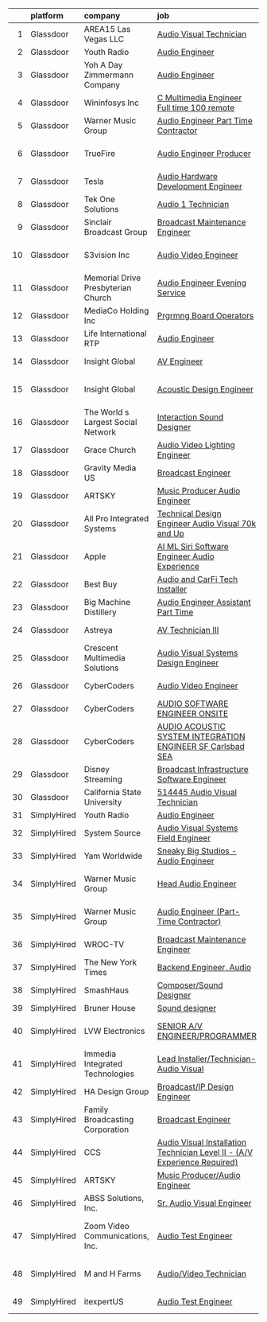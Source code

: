 

|    | platform    | company                            | job                                                                                                                                                                                                                                                                                                                                                                                                                                                                                                                                                                                                                                                                                                                                                                                                                                                                                                                                                                                                                                                                                                                                                                                                                                                                                                                                                                                                      | update_time   | location                   |
|---:|:------------|:-----------------------------------|:---------------------------------------------------------------------------------------------------------------------------------------------------------------------------------------------------------------------------------------------------------------------------------------------------------------------------------------------------------------------------------------------------------------------------------------------------------------------------------------------------------------------------------------------------------------------------------------------------------------------------------------------------------------------------------------------------------------------------------------------------------------------------------------------------------------------------------------------------------------------------------------------------------------------------------------------------------------------------------------------------------------------------------------------------------------------------------------------------------------------------------------------------------------------------------------------------------------------------------------------------------------------------------------------------------------------------------------------------------------------------------------------------------|:--------------|:---------------------------|
|  1 | Glassdoor   | AREA15 Las Vegas  LLC              | [Audio Visual Technician](https://www.glassdoor.com/partner/jobListing.htm?pos=105&ao=1110586&s=58&guid=00000181044c2b188c5add308050c23a&src=GD_JOB_AD&t=SR&vt=w&cs=1_55d53d66&cb=1653634510020&jobListingId=1007870265604&cpc=72B33A28935558B9&jrtk=3-0-1g424oas7pvvj801-1g424oasnkuja800-68ff0c49bd6cd990--6NYlbfkN0AxBpcpHdbft5DAzsU654jJBBeyUln-6tcmC3MQbJI8xZFDSIU0w9fXcEXE77eTUYCRIo4TfW3SIcT_nu-hwCwZTgOaWyuy8N1X5HrMsWOnLvvn_z8W27zUzjgwMRka0xFir95N6-YQ1UufxeiBzuzK_zWfUFp6FSh6-zTpuq2YJ7hLp6Qqf7v1FK6gexWSiXXAkd5EyEnsAx18Ui2s9mCzQYdun7EGgCnJ8F3UNBGT1RxLOe3RiPq4UgHVbhDM2UwUoV3GjNOq9ZZGK9gvkwjiI4Q_a6N_Mu-X0ZZNLPoO1TSKeCDNr8xRaQaHFNABjlupAKmAxMJRlA8bBsvgbYhI3sGOZnToZ0IfOeK5iDYuUv8qufLdAkqo8h6xkqMKm8Rv93Snk1oPDnSDkt-mOijovdMHujxzf8DeRqz3w77QbeSmRVkDPpsDEZZgzH8NH4YWdz5I4g5f73glw2YGZT29kSOWGMBmveOZhQWIvCuj93BoUc7omdUe)                                                                                                                                                                                                                                                                                                                                                                                                                                                                                                                                                            | 9d            | Las Vegas, NV              |
|  2 | Glassdoor   | Youth Radio                        | [Audio Engineer](https://www.glassdoor.com/partner/jobListing.htm?pos=119&ao=1136043&s=58&guid=00000181044c2b188c5add308050c23a&src=GD_JOB_AD&t=SR&vt=w&cs=1_326523ba&cb=1653634510023&jobListingId=1007880918028&jrtk=3-0-1g424oas7pvvj801-1g424oasnkuja800-e9ff23478aabf078-)                                                                                                                                                                                                                                                                                                                                                                                                                                                                                                                                                                                                                                                                                                                                                                                                                                                                                                                                                                                                                                                                                                                          | 6d            | Remote                     |
|  3 | Glassdoor   | Yoh  A Day   Zimmermann Company    | [Audio Engineer](https://www.glassdoor.com/partner/jobListing.htm?pos=110&ao=1110586&s=58&guid=00000181044c2b188c5add308050c23a&src=GD_JOB_AD&t=SR&vt=w&cs=1_328e5bd1&cb=1653634510021&jobListingId=1007868102254&cpc=723ADC3DFE402989&jrtk=3-0-1g424oas7pvvj801-1g424oasnkuja800-577ff958afae0d20--6NYlbfkN0Ae6Qmv8rNb3d5rEsMPL_plhvilYeiJERi7JqghURwQ9XIhdLOjSjG7yeOFWS_i4Y__XknCV2_JgaM2bxPtzpHEHg6C07-MjSpKcrhswSRfG0BI_ZoDEuqYcOBsDHPbWbmRaUnWGEnkBiIDMvh8Phlwdklfs5l9rVFgIcSIrZP1J0-vPmsKSS2Wv2Uls6km4kkHh6QJ7YcHVKHZfkpjxWvK3bBdGcROgMcQBLRv7HzVYdBlMb39mdUy_G1a0GbvO9YTxfrDsE2nw3-LPVp7aw3H2y4X8pq0shGSU4nLwvY0xBXSeQmBjCbCrRYrNXWx3nm5IR2AovU0UxDjQpui0q7fVxvzDG5b4SNbpRwo7cysKbXDgubZViLLghJaaey4u5h9YO5BLAi6IMQZ33MzJfoU3BACthAIYZtrEu_z7EbxgfKGn9d6LjaThD7pEeGgleTH6mMQUOWUcg81TH1HJJ1_-8cGOot1OggEWp-8oOFPow%3D%3D)                                                                                                                                                                                                                                                                                                                                                                                                                                                                                                                                                                         | 10d           | New York, NY               |
|  4 | Glassdoor   | Wininfosys Inc                     | [C   Multimedia Engineer    Full time    100  remote](https://www.glassdoor.com/partner/jobListing.htm?pos=129&ao=1136043&s=58&guid=00000181044c2b188c5add308050c23a&src=GD_JOB_AD&t=SR&vt=w&ea=1&cs=1_d85b4360&cb=1653634510024&jobListingId=1007873619435&jrtk=3-0-1g424oas7pvvj801-1g424oasnkuja800-f381460e658b2088-)                                                                                                                                                                                                                                                                                                                                                                                                                                                                                                                                                                                                                                                                                                                                                                                                                                                                                                                                                                                                                                                                                | 8d            | Remote                     |
|  5 | Glassdoor   | Warner Music Group                 | [Audio Engineer  Part Time Contractor ](https://www.glassdoor.com/partner/jobListing.htm?pos=118&ao=1136043&s=58&guid=00000181044c2b188c5add308050c23a&src=GD_JOB_AD&t=SR&vt=w&cs=1_df997b5c&cb=1653634510023&jobListingId=1007889247011&jrtk=3-0-1g424oas7pvvj801-1g424oasnkuja800-6ef3ab9e9c8d1ab5-)                                                                                                                                                                                                                                                                                                                                                                                                                                                                                                                                                                                                                                                                                                                                                                                                                                                                                                                                                                                                                                                                                                   | 2d            | Santa Fe, NM               |
|  6 | Glassdoor   | TrueFire                           | [Audio Engineer   Producer](https://www.glassdoor.com/partner/jobListing.htm?pos=103&ao=1110586&s=58&guid=00000181044c2b188c5add308050c23a&src=GD_JOB_AD&t=SR&vt=w&ea=1&cs=1_e30fc2ea&cb=1653634510020&jobListingId=1007877124851&cpc=AA718BBA0476CE1A&jrtk=3-0-1g424oas7pvvj801-1g424oasnkuja800-dd6baceaa9ff30d2--6NYlbfkN0DnDYElm6qDpc4q9hT2jTxtv0KA4OPJ75GJ_kK5dR2pNlD4JRL0Z8rxf7QkGB4j65getsX_9KF1EeGXN3p5rKbwQxdBJ8kMRPtlepVslATi4wnJLeeD0CokNyI6cDj5EhYBqAtGR14xFn_4AGons1i5dFxBHMDW4wgpSts2CIi_WZenY4qz9Id4N2zQ390kHs61uxmOrZe9RsCKDtK7zyYYvkJlnZoBjQiy617Jub6ccXhkPoVNXDHgC_MLJt_zh3nEBjgZIAB_GZVYqLibjxtEgb3ExY9UOWQHudmd0q8rtEBbf98rAQdHGC7NqUhobbYFwI3NUvXTesUgqtKDu2LcxylAfRUWUXRI_56rBoNjo3AnUbVMCBzbZVONL5GNLCesDgYr31rkkyWyxhiAjVgeOIySX-WAnVyAIMQeVDBwkgl6ePz9OKRgTi4o5Ag_I1ZZIatRa7l2onarNulfOFJd7H-51Rp4EA5g9_-tbsyQi2tWSpHOI24qh1xDfCkJBZ36ttSQ0M6Dow%3D%3D)                                                                                                                                                                                                                                                                                                                                                                                                                                                                                                                         | 7d            | Saint Petersburg, FL       |
|  7 | Glassdoor   | Tesla                              | [Audio Hardware Development Engineer](https://www.glassdoor.com/partner/jobListing.htm?pos=125&ao=1136043&s=58&guid=00000181044c2b188c5add308050c23a&src=GD_JOB_AD&t=SR&vt=w&cs=1_2519b525&cb=1653634510024&jobListingId=1007877110925&jrtk=3-0-1g424oas7pvvj801-1g424oasnkuja800-a2ab6bac043f3371-)                                                                                                                                                                                                                                                                                                                                                                                                                                                                                                                                                                                                                                                                                                                                                                                                                                                                                                                                                                                                                                                                                                     | 7d            | Palo Alto, CA              |
|  8 | Glassdoor   | Tek One Solutions                  | [Audio 1 Technician](https://www.glassdoor.com/partner/jobListing.htm?pos=128&ao=1136043&s=58&guid=00000181044c2b188c5add308050c23a&src=GD_JOB_AD&t=SR&vt=w&ea=1&cs=1_a9d615a7&cb=1653634510024&jobListingId=1007876992583&jrtk=3-0-1g424oas7pvvj801-1g424oasnkuja800-935548e48ad6ed2c-)                                                                                                                                                                                                                                                                                                                                                                                                                                                                                                                                                                                                                                                                                                                                                                                                                                                                                                                                                                                                                                                                                                                 | 7d            | New York, NY               |
|  9 | Glassdoor   | Sinclair Broadcast Group           | [Broadcast Maintenance Engineer](https://www.glassdoor.com/partner/jobListing.htm?pos=123&ao=1136043&s=58&guid=00000181044c2b188c5add308050c23a&src=GD_JOB_AD&t=SR&vt=w&cs=1_c009bbc3&cb=1653634510024&jobListingId=1007895637263&jrtk=3-0-1g424oas7pvvj801-1g424oasnkuja800-8133be51e00d2ff7-)                                                                                                                                                                                                                                                                                                                                                                                                                                                                                                                                                                                                                                                                                                                                                                                                                                                                                                                                                                                                                                                                                                          | 24h           | Chicago, IL                |
| 10 | Glassdoor   | S3vision Inc                       | [Audio Video Engineer](https://www.glassdoor.com/partner/jobListing.htm?pos=127&ao=1136043&s=58&guid=00000181044c2b188c5add308050c23a&src=GD_JOB_AD&t=SR&vt=w&ea=1&cs=1_093a84f6&cb=1653634510024&jobListingId=1007886527873&jrtk=3-0-1g424oas7pvvj801-1g424oasnkuja800-acde3047b4460101-)                                                                                                                                                                                                                                                                                                                                                                                                                                                                                                                                                                                                                                                                                                                                                                                                                                                                                                                                                                                                                                                                                                               | 3d            | Berkeley Heights, NJ       |
| 11 | Glassdoor   | Memorial Drive Presbyterian Church | [Audio Engineer  Evening Service ](https://www.glassdoor.com/partner/jobListing.htm?pos=102&ao=1110586&s=58&guid=00000181044c2b188c5add308050c23a&src=GD_JOB_AD&t=SR&vt=w&ea=1&cs=1_11564330&cb=1653634510020&jobListingId=1007889869168&cpc=C5C93DE40C8A001B&jrtk=3-0-1g424oas7pvvj801-1g424oasnkuja800-8c0810af3c61c65e--6NYlbfkN0CNayYzF1mBaI40OgT78t3Q2d9IxlwDzhsYR4HK7epYUZCohPvzHvjf0_BUkV46v1FRfL4w9RGaC8iI5mmHSVDsTgIoQHu1owW1N9ZM0CEVsseNw0mqvLjmCKYMAYJeL1FYfE6sLkI3PLp13FqxbeX1Hs4XFiQ7kB95LHHKGCKyMmqRL6U8oqFzkdSm65rHwuOJoiN0UOwA5jY8EVGpGCjP11CIAXcFjU8TrpFeptLFUIOz7ITVzmsEWVlpNsrLIg6a5hfb71qN6oaoFVv5hwDchPYG6HYazU7zeuuU5kzgnuF5SlgcUJO_ZFCPSE25Jr8NGM_swtvtKYw-jXpWsRqdKv7BaIY2IojKCKiN9OVShQZBQDa89XENqmmxKCf5FZPCqFVY8B2UdYQfs_3n6fmFgSUNkCwCf-ffuIJt2SWb3iPaO-lQYicqPjgGWAue_5b8IxqKNQNLNltwjZTUq0PmLCrDMeyqDXDopx9paYcDgRa8rdHIA8hCg6obqK6sI-TqQEwO3IJgTGmbhNuWKRRD)                                                                                                                                                                                                                                                                                                                                                                                                                                                                                                              | 2d            | Houston, TX                |
| 12 | Glassdoor   | MediaCo Holding Inc                | [Prgrmng   Board Operators](https://www.glassdoor.com/partner/jobListing.htm?pos=124&ao=1136043&s=58&guid=00000181044c2b188c5add308050c23a&src=GD_JOB_AD&t=SR&vt=w&ea=1&cs=1_9388917c&cb=1653634510024&jobListingId=1007885876286&jrtk=3-0-1g424oas7pvvj801-1g424oasnkuja800-f20073030828d70f-)                                                                                                                                                                                                                                                                                                                                                                                                                                                                                                                                                                                                                                                                                                                                                                                                                                                                                                                                                                                                                                                                                                          | 3d            | New York, NY               |
| 13 | Glassdoor   | Life International RTP             | [Audio Engineer](https://www.glassdoor.com/partner/jobListing.htm?pos=121&ao=1136043&s=58&guid=00000181044c2b188c5add308050c23a&src=GD_JOB_AD&t=SR&vt=w&ea=1&cs=1_376bb3ae&cb=1653634510024&jobListingId=1007870017870&jrtk=3-0-1g424oas7pvvj801-1g424oasnkuja800-5b764ac4ccd04094-)                                                                                                                                                                                                                                                                                                                                                                                                                                                                                                                                                                                                                                                                                                                                                                                                                                                                                                                                                                                                                                                                                                                     | 9d            | Durham, NC                 |
| 14 | Glassdoor   | Insight Global                     | [AV Engineer](https://www.glassdoor.com/partner/jobListing.htm?pos=116&ao=1110586&s=58&guid=00000181044c2b188c5add308050c23a&src=GD_JOB_AD&t=SR&vt=w&ea=1&cs=1_28b430b5&cb=1653634510023&jobListingId=1007886458015&cpc=654405A9B1E0A9F5&jrtk=3-0-1g424oas7pvvj801-1g424oasnkuja800-96bb12ada70271f6--6NYlbfkN0BKkHZu3wF05EeDimN_p6sYpKCMArvwa95YdH7UpkaBCobj99dZAfyuiCa1FgOPspTVyV0LlUShuvFa5_Xjhdi_T_3F_iUn70qji8eMGM8oLt3hJDe7Jpa3M5GPuOFFT_JBBi0paYrpu6ueWW9FR7zKoE1EdceCgI8t0fJrhYi293Fp7052mFrCj3LnGw3W9h_gxeEQziwKpjm2Ox93qCF_27g239xroVnhX29-R27VxD5zWFInRUym1q7Dck-wYlCIeZlq3G0fIoYCA_TSfXOUkx-qtlb2Y8CqvRsyA2_DlyWIa8PODkWlV9MW71sejN0Tgj0GkaYvBsUH6FqRkJKFw2Af3trZ1AZ1-cFd92dyOSn9WQoYpZlPshMPuy9jxNsxVdFGIIexZvf5acmdvETPLAezocO3t7RaYQDnI-HhFBuO3mHnIt0por21LietQ-hdjR0of_mr6UTW2HAeZ8J2LW7vgUyoiE7aNMHhDBsXZh3tNbrXuAemtMUohJLytPeKi_ofF8mvpw%3D%3D)                                                                                                                                                                                                                                                                                                                                                                                                                                                                                                                                       | 3d            | New York, NY               |
| 15 | Glassdoor   | Insight Global                     | [Acoustic Design Engineer](https://www.glassdoor.com/partner/jobListing.htm?pos=115&ao=1110586&s=58&guid=00000181044c2b188c5add308050c23a&src=GD_JOB_AD&t=SR&vt=w&ea=1&cs=1_f6ecc120&cb=1653634510023&jobListingId=1007893024918&cpc=AC285F3A3ECA6BB0&jrtk=3-0-1g424oas7pvvj801-1g424oasnkuja800-e809a169d98df253--6NYlbfkN0BKkHZu3wF05EeDimN_p6sYpKCMArvwa95YdH7UpkaBCuXZAtggzO9lWFPdGsiWEnVnxGdPQCQFGX9LEhHW-Pei5UNy64Sq5lYmOPvO_xm9BcU_OZfsyUJvRwwpJDqanVlS1KrM2gMytTr8DLtp1O1-zDF_sJ6OLwcbYPUsWI5wv_3EIV_PcCeJzmxZg01qaccLD8a7Dur5VBs0Z_pbFZp5B_Nh6TIceZcS-9DyEQcVuAfcZb_-HbygaW-Qqe7nyNUJJsn6IMSRNq-SSo41RkWUldC_-K_5VUmmOoFyw77B5jUUekAAjfx1jfWKIvtozuiYURzKYCsxrwehabH50n-gHqzp-mlu-zkhK6eOrjWhmzHZAdzR5Ll6xefyXpGnIbJsEam_CndKRBGsps_P8qmcapFunwC_aDoQBKo7ac2R-n8M4ca2xQAqPm-FBUTg1xTpvGyWG9KSXsc8OHcn1G7p8wdDakDMpM9840i3inJxAlo0Wk99wljc-PsBGLoaFQwbK-rmm0uF2g%3D%3D)                                                                                                                                                                                                                                                                                                                                                                                                                                                                                                                          | 1d            | San Francisco, CA          |
| 16 | Glassdoor   | The World s Largest Social Network | [Interaction Sound Designer](https://www.glassdoor.com/partner/jobListing.htm?pos=117&ao=1110586&s=58&guid=00000181044c2b188c5add308050c23a&src=GD_JOB_AD&t=SR&vt=w&ea=1&cs=1_2d504aea&cb=1653634510024&jobListingId=1007875077537&cpc=2CAED5C921A5F994&jrtk=3-0-1g424oas7pvvj801-1g424oasnkuja800-df0d68b83c79321e--6NYlbfkN0DSgjPPcnEdvoK3uuxfISLALE6pB1FR7YSHOr_tSg5_QGIhoz_2VqUepdcKLBLI_zQfseoHRbL_z1N3qdKsw0z0CQCyIZgX9aXMncbEf7fYfGtX0HpM_BrvKvuhHEK2MOdjLfQD8jHe5lgPyN0VMvQeBI3cmaPp4-SJBe-EgxCoZhubb4qhr21jmDDpDs6QxYuF7a9Nllh9Y2ITDHEoetEVRYj_XNb67zdZQwiBXgICcZjS58tlpmBXMgZ_f8_hptSZL6miAV_p1wwSrky42S62ct_1AT3-pwyqA3Rj0Yi43pJd4KqR4peQmuv6llLuBy58ffvtuVJvAFelfoa2Hw6pcOqUPreyK7QupVxtL5S72yesPgiQtqbRJianVLNkkRUDTm_xn0911dDwqPqyLFYUZtreCbLeQ-H6WV_8EfpN_PpJpbiHdbTiUepeHYTIItwGC0dODz_JbGehzDUHsJ6lf7zfP0Gh0qV41DbcsaSjt1pFfbFk_P5yeZNe8InYdW9mirtUhV_HrCJuAPtQhRSefA8oDaQL4CAHijE268tSinKIOsgdztQPsgTyOQsRDzC4rvRxJ0cQ3Q%3D%3D)                                                                                                                                                                                                                                                                                                                                                                                                                                                        | 8d            | Los Angeles, CA            |
| 17 | Glassdoor   | Grace Church                       | [Audio Video Lighting Engineer](https://www.glassdoor.com/partner/jobListing.htm?pos=104&ao=1110586&s=58&guid=00000181044c2b188c5add308050c23a&src=GD_JOB_AD&t=SR&vt=w&ea=1&cs=1_68489175&cb=1653634510020&jobListingId=1007894897512&cpc=DF7064BA3070673B&jrtk=3-0-1g424oas7pvvj801-1g424oasnkuja800-e98d02f125eb4b3d--6NYlbfkN0ANpZa1PPRbDHmZ0g8EXlzZjOj47RDzkbSUO4NRoTHOPxnJEyKWDTDxK6NZ96ttLgfJnKBJMcIQFXwEQPyL1vPQtubDguCiK4A2nPz98rEyet1Q308jTklhSnpT2bcelU6rbQgfqyUsq7EXeTDmGG0mUKiHDWAjVtKpOnMROWW1TUdQogvRhmm47ushqp8g0THETRhXirXvRrG2vCGCmLsUl1mOujY_h_jFqAnXFCNXy4B2TOtvHZck-MBOcUL1Jzkx2OS3aibqEwiYHrme8XOhhxVbPyfW_0YEPjswSmXGRj1j40xLHTYNRbl3dMj3geDZxe3B5YfUEvRScTUCsicXK4w06pypmswAAg6DN9rXnSbrzLiuwoO71Vtur-tgbbjyCF0hlPs_3UAVsc1_sFxuO091dcukKkNMROnQpXCQ6h1Lgv2MIbjK1uVaYghsL9cDPgnAxkqHjmIagfs8q1JLPb5D1-wRCCvyYUJ-Z9ziBAeKpGZ3o0fYVONnsRPofKbo1O2aHtogRw%3D%3D)                                                                                                                                                                                                                                                                                                                                                                                                                                                                                                                     | 24h           | Dumfries, VA               |
| 18 | Glassdoor   | Gravity Media US                   | [Broadcast Engineer](https://www.glassdoor.com/partner/jobListing.htm?pos=108&ao=1110586&s=58&guid=00000181044c2b188c5add308050c23a&src=GD_JOB_AD&t=SR&vt=w&ea=1&cs=1_92f92420&cb=1653634510021&jobListingId=1007873530229&cpc=A8EA696C92E7776B&jrtk=3-0-1g424oas7pvvj801-1g424oasnkuja800-30469f16618f2add--6NYlbfkN0ChIOEtAdkq0gsU7ovK3FX6Mb5c6rAqSUbIp53sxcdWA7SxTwVpgarLF5klu9IJwTysBZ1s2PxSywS1woVgy0NaK8rQBbVURBzw73rtd51eL844Y-VOUBuxJOup2aQYYXDG_8Zr9mqtOnDQOjfL50V5NIz4BmIb77KKIBco0oZ-VlIhmc4Kg88U0F01Ayo8HHxCUlkB4BcDiaDjEI7qw9mg--UCiuFjajNwNNg8eQAxszNp3Vzt6xOc3HY-WksR60giQhqhcfYK8B3KWQcF8lhVzT3nOK0GXJRpmgeRdosDIMZ5U9Ce3aNqh-3SH5cG5583GsdTMt6P3BMcaE2lZjThHLK4WclPfK8fqJG6dMJCz590pkpvqj8nZuOG9vJ4NnuRNfFGsRkqDMyHoSiCMWNO5OF6iVwqOL-XMtsD2_Pr0vrbFJ6K5LS2zS9EQQLqcjf6X7TbrLMokQYCw4U3v1gU-5shtbKln00sl7VCeMtEiZc0pswd8o0dUdyp8fLeZQs%3D)                                                                                                                                                                                                                                                                                                                                                                                                                                                                                                                                              | 8d            | New York, NY               |
| 19 | Glassdoor   | ARTSKY                             | [Music Producer Audio Engineer](https://www.glassdoor.com/partner/jobListing.htm?pos=120&ao=1136043&s=58&guid=00000181044c2b188c5add308050c23a&src=GD_JOB_AD&t=SR&vt=w&ea=1&cs=1_810b43e4&cb=1653634510023&jobListingId=1007872998123&jrtk=3-0-1g424oas7pvvj801-1g424oasnkuja800-aa10a2d7787a26ee-)                                                                                                                                                                                                                                                                                                                                                                                                                                                                                                                                                                                                                                                                                                                                                                                                                                                                                                                                                                                                                                                                                                      | 8d            | Remote                     |
| 20 | Glassdoor   | All Pro Integrated Systems         | [Technical Design Engineer   Audio Visual    70k and Up](https://www.glassdoor.com/partner/jobListing.htm?pos=130&ao=1136043&s=58&guid=00000181044c2b188c5add308050c23a&src=GD_JOB_AD&t=SR&vt=w&ea=1&cs=1_ad54427b&cb=1653634510024&jobListingId=1007888932937&jrtk=3-0-1g424oas7pvvj801-1g424oasnkuja800-abecbdc55a20003e-)                                                                                                                                                                                                                                                                                                                                                                                                                                                                                                                                                                                                                                                                                                                                                                                                                                                                                                                                                                                                                                                                             | 2d            | Remote                     |
| 21 | Glassdoor   | Apple                              | [AI ML   Siri Software Engineer  Audio Experience](https://www.glassdoor.com/partner/jobListing.htm?pos=111&ao=1110586&s=58&guid=00000181044c2b188c5add308050c23a&src=GD_JOB_AD&t=SR&vt=w&cs=1_e670770a&cb=1653634510022&jobListingId=1007881227062&cpc=2CAED5C921A5F994&jrtk=3-0-1g424oas7pvvj801-1g424oasnkuja800-bd2e2ab3fb80d8a1--6NYlbfkN0BvKrLyj5gPmtZO9T8euul8TCxuuKNOtzRJOomxnwSEodTz2Bc-sPZl1dBMH13w-jPqxT5Q2luIamkUFLcbuINt1ETNzQwIeIEOOdTpDQl79u1Jg3WvVu4-d2YCsOx41cRCk6f55A5M8NFJppuwP_9wJNUlucr3Q7w6DSlSc4PfdaXOHYeOAuAHHMd6VvH5d9LJjnA2dfEIu8iWJvQxUgAFpYFGJ1YfRsl6K6gRUu6eZzvVzhwyQkWB-Kbp744uiJX906zRUasyvHEAX_snF9VN6XwZukutxByKp4n5j1-kLkfjkKwgSMYzFGCCelK_bBmUjScyOdTT-dWUPavMt_KqIRTeLdPOnoRZ7P1HTnI_ktv9VgQuRk7e2wWV3iTJM7c_bS6NOkjtSlPJb37ZFPXn1r7F7AmAEaReLpIoIQX4uOhIgmQpuWHbZBXoTNcWyVlsVA0tCADgHEfLGfeUKxOkEKFcZ9o5Ck2nxzi69coEecK1ywHgKlhl7nOdxl-AFn3jOKUmavO3CAdj5SLdUdx-E2ocRbiUE6tb35gfsitIxkmbFj9IxsypPBbu8QJZFcpG1fsQ-kzTfoH4zWHZUp1gGm3HLtFaMdndunto0Ys_QApAgjuIrdBS4S0qMRNPLgICXTL8LbLlepC2v2LFbGVKi3u91NNVRjGfrrh2euS2tNpmDwCL9sxSk1abe5gDBK5qSJ6JoSEEU7-OMpnsIF3i-X4Fdhrcmy8LiUdU3jAdajuDpeEasV65hLBuqLZCHiFTozjNMeKQ03IH7Kv-c5R0W7w9U8svbSqL-0d0QuGGIEoS7nV0x09mG2TJDPmt6-rLYUcpDJDtrjhEvPl96iRZoSMIVT4XOm8gr_MywTdaBDY479Ym3osM67GEn55YXG3BOTgI4zZoYGvwB504nWjAEHETJyeLdccLJa8sOIkerK8S2le1VjMNeqaipjXEKwc%3D)                                                     | 5d            | Seattle, WA                |
| 22 | Glassdoor   | Best Buy                           | [Audio and CarFi Tech Installer](https://www.glassdoor.com/partner/jobListing.htm?pos=106&ao=1110586&s=58&guid=00000181044c2b188c5add308050c23a&src=GD_JOB_AD&t=SR&vt=w&cs=1_cdc7ac46&cb=1653634510020&jobListingId=1007892870356&cpc=022796DF6CE1C9E6&jrtk=3-0-1g424oas7pvvj801-1g424oasnkuja800-71752bdf06d34054--6NYlbfkN0A3euUoOlcFOg58Q6nmuUh0Lnp17JpRiT8Tdiqcy7-gI-X7pGnwhtZPRYW1VuOQ90X7A8kQugp1J89c8Zy_kNDoUTgFZvjFL-g9GIL68bfRDoASMMI4m6wFmzteT8gjHA7s1b9lNDCJQGw-Sv_da2dbUjOH3Ah7OCp2EJJRpgrTFhWAKrRLOlqE2Ua4lngyBXxHPKw_WNp08P_6wXwYStUX9zU4_v6lSix5dHygwKEF7t4mtx6eso0mVH0SLjzoa4DF9kqw9VOzAjbzpfmTXc_01x0-MktrWPe8_MRnIIlTBDV_S1W-Sn23i9q_RCHKw6BxlQgYAH1RfrIfuWHmLCfaqwKEe-90D8bx5Hnt6YYdKUedAYydP-ONACjG39t5aKK3Uut37qvnIp_LVGdJlPgmQTiBAPEIfVmm3fl9dH7MsNWmkfRh7vKfrwASVtCuiaJjqgLOdgEOAYr51zYwQw8M21CAjquPKIpRMqquMXhnuLgxm6-oGbZAD68aonk9-tY%3D)                                                                                                                                                                                                                                                                                                                                                                                                                                                                                                                                       | 1d            | Portland, OR               |
| 23 | Glassdoor   | Big Machine Distillery             | [Audio Engineer Assistant  Part Time ](https://www.glassdoor.com/partner/jobListing.htm?pos=107&ao=1110586&s=58&guid=00000181044c2b188c5add308050c23a&src=GD_JOB_AD&t=SR&vt=w&ea=1&cs=1_11f4e7a2&cb=1653634510021&jobListingId=1007889467640&cpc=59DEFF8D475298C3&jrtk=3-0-1g424oas7pvvj801-1g424oasnkuja800-1401fd6913d44617--6NYlbfkN0B3EJneg5qDM0oun6GLcFyXx5gfsGarDe-RHEAPYzCIbOxQxopGPy-FX35NKcPH7CyBpmf8SR9hZ6ryU37lHoZefKAx2QhQCTamgh5uzb78mxT2GH0bdIWJUDWR9s4Kyfv9zXA8YrTDTd3fl7Z0Jig0Wytv5uNB31YK1_n2lY_egvrqmvRCJiKxKERahelxyeQBo-c4RjMTIlNjKoaNKrDtsEx41q7hmS1OUtxwbodqmR_uvQ_r2TBKCDCZOTAuqSGZiMAGQOvt6uPwUWZkevMQajG4Ch_vyQvbx39KIcH0cxA1bRuwY7TZWzo8HroABdCPE7KvneVZiOiihD84g_veGv0eEFrLcfycj4w0M78-3NGhYdok_Zulr8a8z7n82DYTLE84jm-mxYwThENiTRFEwtNgiiHBSpXI6skEyyF6Ss44VPk3fJVGC0ea-E_wxGM97jLVyOeaQ7kkhKWm2fq6FKkm5NfDSP-EjdcjIM3LsJd-9CTFgAH2_Vcr7ZduBfUZosuhmRSuhYWvNbIHnE-0)                                                                                                                                                                                                                                                                                                                                                                                                                                                                                                          | 2d            | Nashville, TN              |
| 24 | Glassdoor   | Astreya                            | [AV Technician III](https://www.glassdoor.com/partner/jobListing.htm?pos=101&ao=1110586&s=58&guid=00000181044c2b188c5add308050c23a&src=GD_JOB_AD&t=SR&vt=w&cs=1_62b641df&cb=1653634510019&jobListingId=1007896669776&cpc=5DF60E6AAEEEDF4D&jrtk=3-0-1g424oas7pvvj801-1g424oasnkuja800-c52cf5983e6cf321--6NYlbfkN0DzjjkR96VRVgqXxFjgOfQELqd_1fMsUbAVT_-mHoKYhZ9_EillxVXXp0waUlqMLVbh4wf80dmIXVpzzYmhp-RRVxdVV4atSXutAVmghJoH6FiiQ2bgjclfwM3waahnUqPlh54PdwdfWmaMIS2uk-WJ1dLP20wT6u-zUA6_OGYv3zHSWd8UxyEHvKZhNsLFH3iWda-quN14xxKlZr2LuKAN28vXuXZZsqYiZ_vqRySTnxgM1-tmfzpOquO6bCndhLgQ5ntV6SeESLg2xC2_bBvmgupJOWF1icuE-ltjpjfbS0igBW8fF2OtSZk2VYO1i3XAEdEpKf6QnFJykR3OqRj1emB5_Hg33En91wU1Fs7PleWcGHuZG5zIm_w7x9HhsSm9C5Gcc_JyZg8w-JoS0P6VszBzXnh8RYa-UhYkVs4EMorPekyObHjBkgNLhXjqDYrXmyUOtFqlIJ55kWGqQstzZi55BjA3IZ4fTreRtRkxoJPo1mLsBqutYSXugDzNKlqWyjr8jex8_fCxnjDGaEgvOTOjmwbofs1ykLW9bk1RJA%3D%3D)                                                                                                                                                                                                                                                                                                                                                                                                                                                                                                      | 24h           | New York, NY               |
| 25 | Glassdoor   | Crescent Multimedia Solutions      | [Audio Visual Systems Design Engineer](https://www.glassdoor.com/partner/jobListing.htm?pos=126&ao=1136043&s=58&guid=00000181044c2b188c5add308050c23a&src=GD_JOB_AD&t=SR&vt=w&ea=1&cs=1_bd39a7ed&cb=1653634510024&jobListingId=1007892857545&jrtk=3-0-1g424oas7pvvj801-1g424oasnkuja800-72205ab6320dfd7b-)                                                                                                                                                                                                                                                                                                                                                                                                                                                                                                                                                                                                                                                                                                                                                                                                                                                                                                                                                                                                                                                                                               | 1d            | Remote                     |
| 26 | Glassdoor   | CyberCoders                        | [Audio Video Engineer](https://www.glassdoor.com/partner/jobListing.htm?pos=112&ao=1110586&s=58&guid=00000181044c2b188c5add308050c23a&src=GD_JOB_AD&t=SR&vt=w&ea=1&cs=1_d42664fb&cb=1653634510022&jobListingId=1007896025517&cpc=47CFDC01B3F81FAC&jrtk=3-0-1g424oas7pvvj801-1g424oasnkuja800-7dbe4782433f2fb4--6NYlbfkN0CpFJQzrgRR8WqXWK1qKKEqALWJw739KlKqr2H-MSI4eoBlI4EFrmor2FYZMP3muM3RHP4iO-l3HGo3-HvTjwe6bmILFMhMZjcwJ4U2TStRp-ZOSApKC-J6C_0gzcSFKabOuS3zQ8jSYZh4YRAzY8TzKCl7x3vmUnvcpnbWoti0wi-zWn-DsASV2s7o-jT8Syqyqdpqh4kyA-ILlNTftVSkGYBLhW1ijh00jsEiyzZbPwlkCG4DOXgzn2LXsvwkqMi4AIKGoGQ6K-o7173DBwwVwrzrkkmsePI5wpGnhGUgCm6PAo_m68UFXlmYwer8kJ_dqJkvw0VxgxOv2bdVESVku1Lw-xzTD7-1HDp95eRc_PZ1eMk9nUl8ov5LbAzGBLksMJJApWhiR1fpi-6yKJ7oA9MzCLeRNxjx8ERY6IuWMVpGGJ3AasAHRPEK69v2akiD34yVIj4kdwGZ_w6SnneX1KXrzIlVAFL-raSWu6h90D6IymZaCirKeNLpNrnLkq8z_lqogPRye0GyVJUkq3j2nTSYZMHSg4uN1FE3xim5smbOI6GQut_B076hu85UJjk3nu0mxWuXKmNb_QTEdG9aaTrAkFNbgtvgAGIF-6o53tjE8FBXKykPE8k-uRpigvcAYaG6PhqASueSiGkAIqVtKXh9UpAd-sZ7a-SU5t4PX8mr2x01BdCzaYCUcTZtBeUh1VmpbmgiHVHj6xnGfbFFb8AQqQHoNnnqr_CeAk-fAUkcD392XQBte5GVmi0fGCe87I92buCsVBtk8cZumE8jbtkTRqkhy13sjEDEjPF6-DR3gH6OVqmr6LlIEFGwVS_VcoQVx-tvqPD3_w4YtmoTrjJEe5AQgSr5NZ5iFXIlfczJHPSUorR1Cv5Zj-0pj5D3vgdeHoV6mmS8G5ams3afxuiFFE5uFfA7MNTwfhJ_VHLvVC0w9Yn9y9Lrd6f-xSrGmhmiwGRbv6ZI7-v9sj2UrGOLJqbPtfU%3D)                                            | 24h           | Anaheim, CA                |
| 27 | Glassdoor   | CyberCoders                        | [AUDIO SOFTWARE ENGINEER   ONSITE](https://www.glassdoor.com/partner/jobListing.htm?pos=113&ao=1110586&s=58&guid=00000181044c2b188c5add308050c23a&src=GD_JOB_AD&t=SR&vt=w&ea=1&cs=1_87458a4a&cb=1653634510022&jobListingId=1007893277918&cpc=47CFDC01B3F81FAC&jrtk=3-0-1g424oas7pvvj801-1g424oasnkuja800-fe4552d8ab67a63c--6NYlbfkN0CpFJQzrgRR8WqXWK1qKKEqALWJw739KlKqr2H-MSI4eoBlI4EFrmor2FYZMP3muM0vXWWUvLFvKtsI3ukh8pneiUDfeSBpEUCcDm362wU7GLBOd_99J6vrb-etl9e85-54LqmrSF7wGtquLTdZ8evKxbd7NVe71p4D2W4SG7NZSHeQXcdeee9R5EhcbBqKq2xLQcUjTC0G8h3VZRU35x-4Mgd4Ym2ASrOxsfNbXHK3Rn-gnipGMYMHAnDb98JTOAHzdj1MijYFlo5IFaGX96QFYpm4o8OiQCxRclbTegZ75AOxNdmZlpjfqXXIuMbk1CPf5AdWhI0gnuqthnbMpbuHLDd6IaSfFAzfbww_BzAJQs1FiTOV1f2oRtrH6QRZ9umRJJKus9dmOIfQBbip84T0U5pYydHnEJzWmu_Bu6ulVgCsxUOVBn0iz6_GSS3WUN8QpqK8PYiJRGFhEBQmyxJgfKns8ZJJQKsN4AEVG5Q_Ze7_qgbs-RiEmN489Kg4LbQC01s0UKX1EumSlHK0LCs9ZWoExBhYxiqd_1X3wW0k6BGp63QiEBceoAnUIiEkq2LUrMaYiDP5_ST0mzWaPCOcc0Ls1imQAqi5skvSDf4fGCyYrEXqS05y8jjF9cIaCmfvZ1Unr7FBDlF1H6oO3b3N-ugw90pyNGqFB1TkcMUht5EPGHcqAq7mfzf7lGd6tm8LezHJY2E7DwigO5p2oiZs9kxtDL8v9cDaPmBb5SApmTN3_EEx860Zbm1MHMTjrL0TTC6z_EWl8pTPBKDQPu4zp2KDLZ2HKzWQvFtHDaiXaIR-mG0sWY4uArsSBicN-4M1a03PGy7kvlJnqSIDNCyNso11n6KoBOorBgwEuNB8KeG_fZqGCUnMpDMZXJ7HfpRJwM822ELwsGnoXQC17oJ-gB6iYxgJRVfyDxWW5zN6U-m9npE4SxaPb_Vld9tfC8G1XUCQgSNOQ0anixR2VGeCWeHG3p14xNE%3D)                                | 1d            | San Jose, CA               |
| 28 | Glassdoor   | CyberCoders                        | [AUDIO   ACOUSTIC SYSTEM INTEGRATION ENGINEER  SF Carlsbad  SEA ](https://www.glassdoor.com/partner/jobListing.htm?pos=114&ao=1110586&s=58&guid=00000181044c2b188c5add308050c23a&src=GD_JOB_AD&t=SR&vt=w&ea=1&cs=1_099c6f27&cb=1653634510023&jobListingId=1007889347858&cpc=6FC5BA77C9A4CD78&jrtk=3-0-1g424oas7pvvj801-1g424oasnkuja800-eeb976aa4eea5c54--6NYlbfkN0CpFJQzrgRR8WqXWK1qKKEqALWJw739KlKqr2H-MSI4eoBlI4EFrmor2FYZMP3muM3q8CJThxyMkwweutUBxs2CdXvEooyhOhONiJV_3epiviqMX9LUECiuR46rGB6tByoOKfu3jawkOI8GXVquhhxKeoOXrKKyt67Zyl1yWVduMzYR3SVJh5Rv7K23Q5fzLFlZR9NocXDPg4RC-V3YyfeKFiGDjZlb93uYtz3rKMZTHQexfzCuQ0y18EL6_Kh9aYbnKhYAtbm8fUOQ8Q8wBFnJFOJYy6cu4plo6mMx7LRZ9pTQSG8nSs13jbfVuu55DpuUeUOLfAQl9u-MXbd0RRTPsriSiWBDPrK3tbVKwR77FaaIrrorLgN4MDPT5L2TwueiOe9FFwqtdYzK_LUKfkBtof1QCvr7Kiy8CoSNyEWDgcrw2y-J05eIL5SxC1PsAugRZOoNoi04gkDerY0jtEtzryVsQVw64yVFf69qSEJ9m3WpQ7whhmmRCZZQP03htBNW3tMGTCjHquTbVoSBrLbYtXJ5dBuZnaAI5XoeI9yz-Qy6MrM8N7KqnCUxNCRuMuPVYg0cMc724L2HCzrGwA8-GeDV32MKKCTARNOfj7TJjuCl3Np5zMw_u-bciwx6B-mJOJK1SpUtXHTJLoEGzNoUZKeaOuZ_P99fqWsZn0-Z3OP6c9a2JafNmplKoYzaWPA-wrVt6kQYgcg_SktTpqM1mdx4jpUeP-kfx-WctRY0JJG44jh5ANF1B9zgr6a7u5LSS2_Irdw-ieko7qsciEtx8_-bkNOp8D3afZhMwEcOF1arFIh6B-T0l8TsVAB3nWb9Cp_Mpn58JMClY5D458tkRg3j3uXOBGyKebQQxe2nYfG-d16_0KxdyMjXYLzI25dF1PtUl-y4yglHX9GDHRUiUC0fQ5VSPV-qJFnUiitgGy7qOQR5llnb5z_8IAjg-D8TGVG3zJWFVYqO4GPccgIOJL-_UctqoT0%3D) | 2d            | South San Francisco, CA    |
| 29 | Glassdoor   | Disney Streaming                   | [Broadcast Infrastructure Software Engineer](https://www.glassdoor.com/partner/jobListing.htm?pos=109&ao=1110586&s=58&guid=00000181044c2b188c5add308050c23a&src=GD_JOB_AD&t=SR&vt=w&cs=1_63a5afb9&cb=1653634510021&jobListingId=1007895969567&cpc=B101C867B3EF2D75&jrtk=3-0-1g424oas7pvvj801-1g424oasnkuja800-785598a325658b06--6NYlbfkN0DAFTyt7pbDCC2JPO79CSdi1dIb81yjczP5qsKcZIxgiYm3-7g-689UM0rgypL64cqRxOACVDOdH2jDowER0dMMR7lz3Taez9b-7KF29HNK4QJYrqRUjgDMcyY8ubQjTQ8UgjW3QkOfUthepb-gns4xy5O33fXkPTb2UT0-aG5HqK1xr1RqEKsR-PiJUH9XH8CBf08Sg3GsL7YcvIWeAGC-dX7XJXb_PAgpjq7tv4I2P1iBYL3mqLLjjuwUKUSbPbkPXsVihbsGFIGtKnxQO2DOR37U4mQaxZWpMvUUBmVErjKfA7TKNJwkKzcKEfShgq9Pn-A4p7Y7kueW_4rYBgIOfMk78nxWcYx6kV2e0h8u-qFEfYtsj63ihUsuCHq0wxekFTFczPOUZelpGwWapjmCwW31_3Qa1Sl1C5OCeo8NPV06YJhy2ebo)                                                                                                                                                                                                                                                                                                                                                                                                                                                                                                                                                                                                         | 24h           | Forest Hills, NY           |
| 30 | Glassdoor   | California State University        | [514445   Audio Visual Technician](https://www.glassdoor.com/partner/jobListing.htm?pos=122&ao=1136043&s=58&guid=00000181044c2b188c5add308050c23a&src=GD_JOB_AD&t=SR&vt=w&cs=1_5782939b&cb=1653634510024&jobListingId=1007877013024&jrtk=3-0-1g424oas7pvvj801-1g424oasnkuja800-3d570f0b3a4ff61e-)                                                                                                                                                                                                                                                                                                                                                                                                                                                                                                                                                                                                                                                                                                                                                                                                                                                                                                                                                                                                                                                                                                        | 7d            | Fullerton, CA              |
| 31 | SimplyHired | Youth Radio                        | [Audio Engineer](https://www.simplyhired.com/job/gKNBymImY7jcq4V_YGxc-U8-l1asEIaPVIC0y_fxusxmSTGrFF7yjA?q=audio+engineer)                                                                                                                                                                                                                                                                                                                                                                                                                                                                                                                                                                                                                                                                                                                                                                                                                                                                                                                                                                                                                                                                                                                                                                                                                                                                                | 6d            | Remote                     |
| 32 | SimplyHired | System Source                      | [Audio Visual Systems Field Engineer](https://www.simplyhired.com/job/xVBqUv_Jb7WJWKXZWvKMDvPPRs-yjpNF3jAs9pIqje1SIoBa9tk9Yw?q=audio+engineer)                                                                                                                                                                                                                                                                                                                                                                                                                                                                                                                                                                                                                                                                                                                                                                                                                                                                                                                                                                                                                                                                                                                                                                                                                                                           | Recently      | Hunt Valley, MD            |
| 33 | SimplyHired | Yam Worldwide                      | [Sneaky Big Studios - Audio Engineer](https://www.simplyhired.com/job/6pSMa4GzoOKTbJZ7YXeEW8_9sAGc9pw5hedAVXG_pKkRulK-cpaerQ?q=audio+engineer)                                                                                                                                                                                                                                                                                                                                                                                                                                                                                                                                                                                                                                                                                                                                                                                                                                                                                                                                                                                                                                                                                                                                                                                                                                                           | Recently      | Scottsdale, AZ             |
| 34 | SimplyHired | Warner Music Group                 | [Head Audio Engineer](https://www.simplyhired.com/job/Ak_aF3uIVOBKuUh53krJn-2yhgnU_mLHY5--WgzuobPfw0Ep5a-XVg?q=audio+engineer)                                                                                                                                                                                                                                                                                                                                                                                                                                                                                                                                                                                                                                                                                                                                                                                                                                                                                                                                                                                                                                                                                                                                                                                                                                                                           | Recently      | Hollywood, CA +1 location  |
| 35 | SimplyHired | Warner Music Group                 | [Audio Engineer (Part-Time Contractor)](https://www.simplyhired.com/job/Jfwo0gYzWJAQ6u-sP2rAht97bEnY2DGBuDwp-X86o5ssIY6Avu76eA?q=audio+engineer)                                                                                                                                                                                                                                                                                                                                                                                                                                                                                                                                                                                                                                                                                                                                                                                                                                                                                                                                                                                                                                                                                                                                                                                                                                                         | 2d            | Santa Fe, NM +1 location   |
| 36 | SimplyHired | WROC-TV                            | [Broadcast Maintenance Engineer](https://www.simplyhired.com/job/65H1c8chkx4pjemUfnCICe5yHDE5HpsR2S6qbyDTSm6MpV1rbRGeJw?q=audio+engineer)                                                                                                                                                                                                                                                                                                                                                                                                                                                                                                                                                                                                                                                                                                                                                                                                                                                                                                                                                                                                                                                                                                                                                                                                                                                                | Recently      | Rochester, NY              |
| 37 | SimplyHired | The New York Times                 | [Backend Engineer, Audio](https://www.simplyhired.com/job/efaR6b7FTqxlnb16WiBZq9XPctqjANU8Q7B1E-VFytjw79K7Uto4UQ?q=audio+engineer)                                                                                                                                                                                                                                                                                                                                                                                                                                                                                                                                                                                                                                                                                                                                                                                                                                                                                                                                                                                                                                                                                                                                                                                                                                                                       | Recently      | Remote                     |
| 38 | SimplyHired | SmashHaus                          | [Composer/Sound Designer](https://www.simplyhired.com/job/5TV44fqNq9OE9PTw8D83ASmeufu-2onYgJ8O5l4Y0t9TzOHHgUVKrQ?q=audio+engineer)                                                                                                                                                                                                                                                                                                                                                                                                                                                                                                                                                                                                                                                                                                                                                                                                                                                                                                                                                                                                                                                                                                                                                                                                                                                                       | Recently      | Remote                     |
| 39 | SimplyHired | Bruner House                       | [Sound designer](https://www.simplyhired.com/job/-2YVi9EnB_pvK1wFC3qDZaqLIZuwfsQ-SDQ7uHpoVsICt4gVUXbnCA?q=audio+engineer)                                                                                                                                                                                                                                                                                                                                                                                                                                                                                                                                                                                                                                                                                                                                                                                                                                                                                                                                                                                                                                                                                                                                                                                                                                                                                | Recently      | Remote                     |
| 40 | SimplyHired | LVW Electronics                    | [SENIOR A/V ENGINEER/PROGRAMMER](https://www.simplyhired.com/job/j1i2ewGLIlxpJn8UR1g0nGJ8G_snSD7B2h9CHUWrGbGijcROuCi8Rg?q=audio+engineer)                                                                                                                                                                                                                                                                                                                                                                                                                                                                                                                                                                                                                                                                                                                                                                                                                                                                                                                                                                                                                                                                                                                                                                                                                                                                | Recently      | Colorado Springs, CO       |
| 41 | SimplyHired | Immedia Integrated Technologies    | [Lead Installer/Technician-Audio Visual](https://www.simplyhired.com/job/IL_TH2SXPlz2tOw2DDE_I22xSpEewZlkJne33ZaAXd-CmCI5oTmI_A?q=audio+engineer)                                                                                                                                                                                                                                                                                                                                                                                                                                                                                                                                                                                                                                                                                                                                                                                                                                                                                                                                                                                                                                                                                                                                                                                                                                                        | Recently      | Scottsdale, AZ             |
| 42 | SimplyHired | HA Design Group                    | [Broadcast/IP Design Engineer](https://www.simplyhired.com/job/zhhgZWf-DO_bs4uyVaD5PndjTMRWo-7-u4ftaNAl0jgW23ZSe0AuwQ?q=audio+engineer)                                                                                                                                                                                                                                                                                                                                                                                                                                                                                                                                                                                                                                                                                                                                                                                                                                                                                                                                                                                                                                                                                                                                                                                                                                                                  | Recently      | Springfield, VA            |
| 43 | SimplyHired | Family Broadcasting Corporation    | [Broadcast Engineer](https://www.simplyhired.com/job/fh92NUdePbb12dJFkje87-0Fsbro3UUzDOY_-JUJay3_T91SbnBfeQ?q=audio+engineer)                                                                                                                                                                                                                                                                                                                                                                                                                                                                                                                                                                                                                                                                                                                                                                                                                                                                                                                                                                                                                                                                                                                                                                                                                                                                            | Recently      | South Bend, IN             |
| 44 | SimplyHired | CCS                                | [Audio Visual Installation Technician Level II - (A/V Experience Required)](https://www.simplyhired.com/job/hp7wTdG2D4h6XsFVGPOewO-Vyj1B6DzY1fLd6maTOj_abznLscSMiA?q=audio+engineer)                                                                                                                                                                                                                                                                                                                                                                                                                                                                                                                                                                                                                                                                                                                                                                                                                                                                                                                                                                                                                                                                                                                                                                                                                     | Recently      | Denver, CO                 |
| 45 | SimplyHired | ARTSKY                             | [Music Producer/Audio Engineer](https://www.simplyhired.com/job/BbM7NTnRalz9-Fudxd0oQm7UeYC8yFZYx4Pm0xqhMZxGF5zeFnYAdA?q=audio+engineer)                                                                                                                                                                                                                                                                                                                                                                                                                                                                                                                                                                                                                                                                                                                                                                                                                                                                                                                                                                                                                                                                                                                                                                                                                                                                 | 8d            | Remote                     |
| 46 | SimplyHired | ABSS Solutions, Inc.               | [Sr. Audio Visual Engineer](https://www.simplyhired.com/job/-yfICdWgOdF8dz6JZwEpHz24LPmdK_zyUlNeRenIDxbBErgPMeFZUQ?q=audio+engineer)                                                                                                                                                                                                                                                                                                                                                                                                                                                                                                                                                                                                                                                                                                                                                                                                                                                                                                                                                                                                                                                                                                                                                                                                                                                                     | Recently      | Suitland, MD               |
| 47 | SimplyHired | Zoom Video Communications, Inc.    | [Audio Test Engineer](https://www.simplyhired.com/job/ueUVsUejzsPt1er1KT5s9QBirDpwCNgOue5v0QViwZBHOAZMgPleQQ?q=audio+engineer)                                                                                                                                                                                                                                                                                                                                                                                                                                                                                                                                                                                                                                                                                                                                                                                                                                                                                                                                                                                                                                                                                                                                                                                                                                                                           | Recently      | San Francisco Bay Area, CA |
| 48 | SimplyHired | M and H Farms                      | [Audio/Video Technician](https://www.simplyhired.com/job/RmwWf9hJoXypOLMU3yfPeTyA8VXDfN6DlYAjJ0jSROcKWBffdDTz5Q?q=audio+engineer)                                                                                                                                                                                                                                                                                                                                                                                                                                                                                                                                                                                                                                                                                                                                                                                                                                                                                                                                                                                                                                                                                                                                                                                                                                                                        | Recently      | Phoenix, AZ +3 locations   |
| 49 | SimplyHired | itexpertUS                         | [Audio Test Engineer](https://www.simplyhired.com/job/hZKaITaq3ZA14aw2XIjPhO6t8--6xkZCXIWDFXNTHO1iaIh5L-3uAg?q=audio+engineer)                                                                                                                                                                                                                                                                                                                                                                                                                                                                                                                                                                                                                                                                                                                                                                                                                                                                                                                                                                                                                                                                                                                                                                                                                                                                           | Recently      | Remote +1 location         |